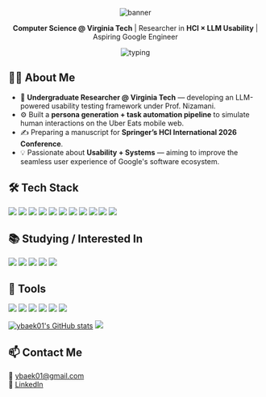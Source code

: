 <p align="center">
  <img src="https://capsule-render.vercel.app/api?type=rounded&color=0:ff6ec4,100:7873f5&height=150&text=Welcome%20to%20Yoongi's%20Github&fontColor=ffffff&fontAlign=50&fontSize=50&&descSize=14" alt="banner"/>
</p>

<p align="center">
  <b>Computer Science @ Virginia Tech</b> | Researcher in <b>HCI × LLM Usability</b> | Aspiring Google Engineer
</p>

<p align="center">
  <img src="https://readme-typing-svg.demolab.com?font=Fira+Code&pause=1200&center=true&vCenter=true&width=600&lines=Researcher+%F0%9F%94%AD+HCI+%C3%97+LLM+Usability;" alt="typing">
</p>

## 👨‍💻 About Me
- 🧠 **Undergraduate Researcher @ Virginia Tech** — developing an LLM-powered usability testing framework under Prof. Nizamani.  
- ⚙️ Built a **persona generation + task automation pipeline** to simulate human interactions on the Uber Eats mobile web.  
- ✍️ Preparing a manuscript for **Springer’s HCI International 2026 Conference**.  
- 💡 Passionate about **Usability + Systems** — aiming to improve the seamless user experience of Google's software ecosystem.  

## 🛠️ Tech Stack
<p>
  <!-- languages -->
  <img src="https://img.shields.io/badge/Python-3776AB?logo=python&logoColor=white"/>
  <img src="https://img.shields.io/badge/Java-ED8B00?logo=openjdk&logoColor=white"/>
  <img src="https://img.shields.io/badge/Kotlin-7F52FF?logo=kotlin&logoColor=white"/>
  <img src="https://img.shields.io/badge/JavaScript-F7DF1E?logo=javascript&logoColor=000"/>
  <img src="https://img.shields.io/badge/TypeScript-3178C6?logo=typescript&logoColor=white"/>
  <!-- platforms & libs -->
  <img src="https://img.shields.io/badge/Android-3DDC84?logo=android&logoColor=white"/>
  <img src="https://img.shields.io/badge/Node.js-339933?logo=node.js&logoColor=white"/>
  <img src="https://img.shields.io/badge/Express-000000?logo=express&logoColor=white"/>
  <img src="https://img.shields.io/badge/MongoDB-47A248?logo=mongodb&logoColor=white"/>
  <img src="https://img.shields.io/badge/Playwright-2EAD33?logo=playwright&logoColor=white"/>
  <img src="https://img.shields.io/badge/LaTeX-008080?logo=latex&logoColor=white"/>
</p>

## 📚 Studying / Interested In
<p>
  <img src="https://img.shields.io/badge/HCI-FF6EC4?logo=readme&logoColor=white"/>
  <img src="https://img.shields.io/badge/LLM%20Usability-7873F5?logo=openai&logoColor=white"/>
  <img src="https://img.shields.io/badge/Systems-6EE7B7?logo=databricks&logoColor=white"/>
  <img src="https://img.shields.io/badge/Algorithms-22D3EE?logo=thealgorithms&logoColor=white"/>
  <img src="https://img.shields.io/badge/Testing%20%26%20PIT-111827?logo=testcafe&logoColor=white"/>
</p>

## 🧰 Tools
<p>
  <img src="https://img.shields.io/badge/Git-F05032?logo=git&logoColor=white"/>
  <img src="https://img.shields.io/badge/GitHub-181717?logo=github&logoColor=white"/>
  <img src="https://img.shields.io/badge/VS%20Code-007ACC?logo=visualstudiocode&logoColor=white"/>
  <img src="https://img.shields.io/badge/Jupyter-F37626?logo=jupyter&logoColor=white"/>
  <img src="https://img.shields.io/badge/Notion-000000?logo=notion&logoColor=white"/>
  <img src="https://img.shields.io/badge/Figma-F24E1E?logo=figma&logoColor=white"/>
</p>

[![ybaek01's GitHub stats](https://github-readme-stats.vercel.app/api?username=ybaek01)](https://github.com/ybaek01/github-readme-stats)
![](https://visitor-badge.glitch.me/badge?page_id=ybaek01)

## 📫 Contact Me
📧 ybaek01@gmail.com  
💼 [LinkedIn](https://www.linkedin.com/in/yoongi-baek-65392737a/)  
